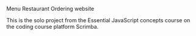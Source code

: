 Menu Restaurant Ordering website

This is the solo project from the Essential JavaScript concepts course on the coding course platform Scrimba.
